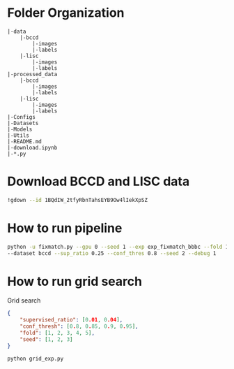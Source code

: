 # Folder Organization
```
|-data
    |-bccd
        |-images
        |-labels    
    |-lisc
        |-images
        |-labels 
|-processed_data
    |-bccd
        |-images
        |-labels
    |-lisc
        |-images
        |-labels
|-Configs
|-Datasets
|-Models
|-Utils
|-README.md
|-download.ipynb
|-*.py
```

# Download BCCD and LISC data
```bash
!gdown --id 1BQdIW_2tfyRbnTahsEYB9Ow4lIekXpSZ
```

# How to run pipeline
```bash
python -u fixmatch.py --gpu 0 --seed 1 --exp exp_fixmatch_bbbc --fold 1 --dataset bbbc
--dataset bccd --sup_ratio 0.25 --conf_thres 0.8 --seed 2 --debug 1
```

# How to run grid search
Grid search

```json
{
    "supervised_ratio": [0.01, 0.04],
    "conf_thresh": [0.8, 0.85, 0.9, 0.95],
    "fold": [1, 2, 3, 4, 5],
    "seed": [1, 2, 3]
}
```

```bash
python grid_exp.py
```
